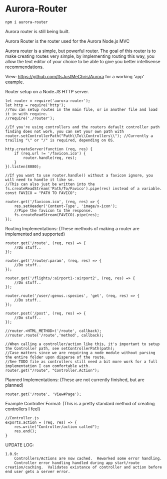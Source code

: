 # Aurora-Router
    
    npm i aurora-router
    
Aurora router is still being built. 

Aurora Router is the router used for the Aurora Node.js MVC

Aurora router is a simple, but powerful router. The goal of this router is to make creating routes very simple, by implementing routing this way, you allow the text editor of your choice to be able to give you better intellisense recommendations. 

View: https://github.com/ItsJustMeChris/Aurora for a working 'app' example. 

Router setup on a Node.JS HTTP server. 

    let router = require('aurora-router');
    let http = require('http');
    //You can setup routes in the main file, or in another file and load it in with require. 
    //require('./router');
    
    //If you're using controllers and the routers default controller path finding does not work, you can set your own path with
    router.setControllerPath("Path\\To\\Controllers\\"); //Currently a trailing "\" or "/" is required, depending on OS. 

    http.createServer(function (req, res) {
        if (req.url != '/favicon.ico') { 
            router.handle(req, res);
        }
    }).listen(8080);

    //If you want to use router.handle() without a favicon ignore, you will need to handle it like so. 
    //This can also just be written into the fs.createReadStream('Path/To/Favico').pipe(res) instead of a variable. 
    const FAVICO = "PATH TO FAVICO";

    router.get('/favicon.ico', (req, res) => {
        res.setHeader('Content-Type', 'image/x-icon');
        //Pipe the favicon to the response.  
        fs.createReadStream(FAVICO).pipe(res);
    });

Routing Implementations:
(These methods of making a router are implemented and supported)

    router.get('/route', (req, res) => {
        //Do stuff..
    });
    
    router.get('/route/:param', (req, res) => {
        //Do stuff..
    });
    
    router.get('/flights/:airport1-:airport2', (req, res) => {
        //Do stuff..
    });
    
    router.route('/user/:genus.:species', 'get', (req, res) => {
        //Do stuff..
    });
    
    router.post('/post', (req, res) => {
        //Do stuff..
    });
    
    //router.<HTML_METHOD>('/route', callback);
    //router.route('/route','method', callback);

    //When calling a controller/action like this, it's important to setup the Controller path, see setControllerPath(path); 
    //Case matters since we are requiring a node module without parsing the entire folder upon disperse of the route. 
    //See TODO file as controllers still need a bit more work for a full implementation I can comfortable with. 
    router.get("/route", "Controller.Action");

Planned Implementations:
(These are not currently finished, but are planned)

    router.get('/route', 'View#Page');

Example Controller Format:
(This is a pretty standard method of creating controllers I feel)

    //Controller.js
    exports.action = (req, res) => {
        res.write("Controller/action called");
        res.end();
    }

UPDATE LOG:

    1.0.9: 
        Controllers/Actions are now cached.  Reworked some error handling. 
        Controller error handling handled during app start/route creation/caching.  Validates existance of controller and action before end user gets a server error.  